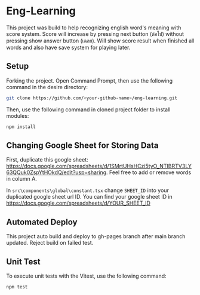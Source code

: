 # Eng-Learning

This project was build to help recognizing english word's meaning with score system.
Score will increase by pressing next button (ต่อไป) without pressing show answer button
(เฉลย). Will show score result when finished all words and also have save system for playing later.

## Setup

Forking the project. Open Command Prompt, then use the following command in the desire directory:

```bash
git clone https://github.com/<your-github-name>/eng-learning.git
```

Then, use the following command in cloned project folder to install modules:

```bash
npm install
```

## Changing Google Sheet for Storing Data

First, duplicate this google sheet: https://docs.google.com/spreadsheets/d/1SMrtUHsHCzi5tyO_NTIBRTV3LY63QQuk0ZspYtHOkdQ/edit?usp=sharing. Feel free to add 
or remove words in column A.

In `src\components\global\constant.tsx` change `SHEET_ID` into your duplicated google sheet url ID.
You can find your google sheet ID in https://docs.google.com/spreadsheets/d/YOUR_SHEET_ID

## Automated Deploy

This project auto build and deploy to gh-pages branch after main branch updated.
Reject build on failed test.

## Unit Test

To execute unit tests with the Vitest, use the following command:

```bash
npm test
```
